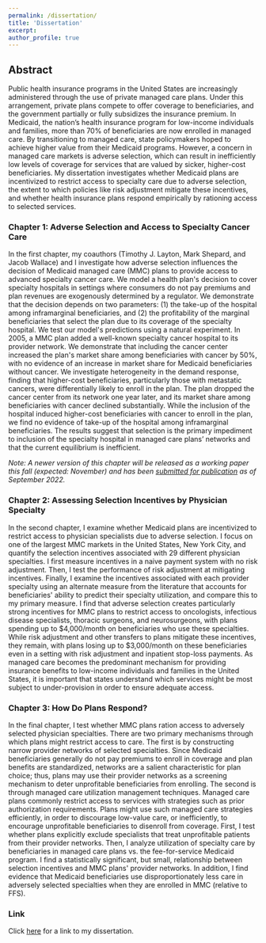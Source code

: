 ```yaml
---
permalink: /dissertation/
title: 'Dissertation'
excerpt: 
author_profile: true
---
```

## Abstract

Public health insurance programs in the United States are increasingly administered through the use of private managed care plans. Under this arrangement, private plans compete to offer coverage to beneficiaries, and the government partially or fully subsidizes the insurance premium. In Medicaid, the nation’s health insurance program for low-income individuals and families, more than 70% of beneficiaries are now enrolled in managed care. By transitioning to managed care, state policymakers hoped to achieve higher value from their Medicaid programs. However, a concern in managed care markets is adverse selection, which can result in inefficiently low levels of coverage for services that are valued by sicker, higher-cost beneficiaries. My dissertation investigates whether Medicaid plans are incentivized to restrict access to specialty care due to adverse selection, the extent to which policies like risk adjustment mitigate these incentives, and whether health insurance plans respond empirically by rationing access to selected services.

### Chapter 1: Adverse Selection and Access to Specialty Cancer Care

In the first chapter, my coauthors (Timothy J. Layton, Mark Shepard, and Jacob Wallace) and I investigate how adverse selection influences the decision of Medicaid managed care (MMC) plans to provide access to advanced specialty cancer care. We model a health plan's decision to cover specialty hospitals in settings where consumers do not pay premiums and plan revenues are exogenously determined by a regulator. We demonstrate that the decision depends on two parameters: (1) the take-up of the hospital among inframarginal beneficiaries, and (2) the profitability of the marginal beneficiaries that select the plan due to its coverage of the specialty hospital. We test our model's predictions using a natural experiment. In 2005, a MMC plan added a well-known specialty cancer hospital to its provider network. We demonstrate that including the cancer center increased the plan's market share among beneficiaries with cancer by 50%, with no evidence of an increase in market share for Medicaid beneficiaries without cancer. We investigate heterogeneity in the demand response, finding that higher-cost beneficiaries, particularly those with metastatic cancers, were differentially likely to enroll in the plan. The plan dropped the cancer center from its network one year later, and its market share among beneficiaries with cancer declined substantially. While the inclusion of the hospital induced higher-cost beneficiaries with cancer to enroll in the plan, we find no evidence of take-up of the hospital among inframarginal beneficiaries. The results suggest that selection is the primary impediment to inclusion of the specialty hospital in managed care plans’ networks and that the current equilibrium is inefficient.  
  
*Note: A newer version of this chapter will be released as a working paper this fall (expected: November) and has been [submitted for publication](https://amandakreider.github.io/publication/2022-adverse-selection) as of September 2022.*

### Chapter 2: Assessing Selection Incentives by Physician Specialty

In the second chapter, I examine whether Medicaid plans are incentivized to restrict access to physician specialists due to adverse selection. I focus on one of the largest MMC markets in the United States, New York City, and quantify the selection incentives associated with 29 different physician specialties. I first measure incentives in a naive payment system with no risk adjustment. Then, I test the performance of risk adjustment at mitigating incentives. Finally, I examine the incentives associated with each provider specialty using an alternate measure from the literature that accounts for beneficiaries' ability to predict their specialty utilization, and compare this to my primary measure. I find that adverse selection creates particularly strong incentives for MMC plans to restrict access to oncologists, infectious disease specialists, thoracic surgeons, and neurosurgeons, with plans spending up to &dollar;4,000/month on beneficiaries who use these specialties. While risk adjustment and other transfers to plans mitigate these incentives, they remain, with plans losing up to &dollar;3,000/month on these beneficiaries even in a setting with risk adjustment and inpatient stop-loss payments. As managed care becomes the predominant mechanism for providing insurance benefits to low-income individuals and families in the United States, it is important that states understand which services might be most subject to under-provision in order to ensure adequate access.

### Chapter 3: How Do Plans Respond?

In the final chapter, I test whether MMC plans ration access to adversely selected physician specialties. There are two primary mechanisms through which plans might restrict access to care. The first is by constructing narrow provider networks of selected specialties. Since Medicaid beneficiaries generally do not pay premiums to enroll in coverage and plan benefits are standardized, networks are a salient characteristic for plan choice; thus, plans may use their provider networks as a screening mechanism to deter unprofitable beneficiaries from enrolling. The second is through managed care utilization management techniques. Managed care plans commonly restrict access to services with strategies such as prior authorization requirements. Plans might use such managed care strategies efficiently, in order to discourage low-value care, or inefficiently, to encourage unprofitable beneficiaries to disenroll from coverage. First, I test whether plans explicitly exclude specialists that treat unprofitable patients from their provider networks. Then, I analyze utilization of specialty care by beneficiaries in managed care plans vs. the fee-for-service Medicaid program. I find a statistically significant, but small, relationship between selection incentives and MMC plans' provider networks. In addition, I find evidence that Medicaid beneficiaries use disproportionately less care in adversely selected specialties when they are enrolled in MMC (relative to FFS).

### Link

Click <a target='_blank' href="https://dash.harvard.edu/handle/1/37370136">here</a> for a link to my dissertation.

